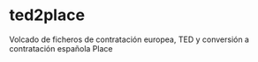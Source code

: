 # ted2place
Volcado de ficheros de contratación europea, TED y conversión a contratación española Place
